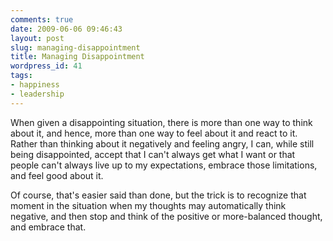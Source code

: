 ```yaml
---
comments: true
date: 2009-06-06 09:46:43
layout: post
slug: managing-disappointment
title: Managing Disappointment
wordpress_id: 41
tags:
- happiness
- leadership
---
```


When given a disappointing situation, there is more than one way to think about it, and hence, more than one way to feel about it and react to it.  Rather than thinking about it negatively and feeling angry, I can, while still being disappointed, accept that I can't always get what I want or that people can't always live up to my expectations, embrace those limitations, and feel good about it.

Of course, that's easier said than done, but the trick is to recognize that moment in the situation when my thoughts may automatically think negative, and then stop and think of the positive or more-balanced thought, and embrace that.
